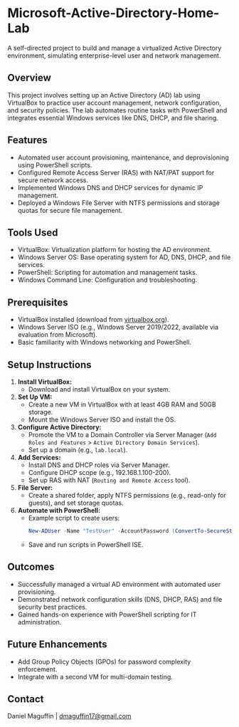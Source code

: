 # Microsoft-Active-Directory-Home-Lab
A self-directed project to build and manage a virtualized Active Directory environment, simulating enterprise-level user and network management.

## Overview
This project involves setting up an Active Directory (AD) lab using VirtualBox to practice user account management, network configuration, and security policies. The lab automates routine tasks with PowerShell and integrates essential Windows services like DNS, DHCP, and file sharing.

## Features
- Automated user account provisioning, maintenance, and deprovisioning using PowerShell scripts.
- Configured Remote Access Server (RAS) with NAT/PAT support for secure network access.
- Implemented Windows DNS and DHCP services for dynamic IP management.
- Deployed a Windows File Server with NTFS permissions and storage quotas for secure file management.

## Tools Used
- VirtualBox: Virtualization platform for hosting the AD environment.
- Windows Server OS: Base operating system for AD, DNS, DHCP, and file services.
- PowerShell: Scripting for automation and management tasks.
- Windows Command Line: Configuration and troubleshooting.

## Prerequisites
- VirtualBox installed (download from [virtualbox.org](https://www.virtualbox.org/)).
- Windows Server ISO (e.g., Windows Server 2019/2022, available via evaluation from Microsoft).
- Basic familiarity with Windows networking and PowerShell.

## Setup Instructions
1. **Install VirtualBox:**
   - Download and install VirtualBox on your system.
2. **Set Up VM:**
   - Create a new VM in VirtualBox with at least 4GB RAM and 50GB storage.
   - Mount the Windows Server ISO and install the OS.
3. **Configure Active Directory:**
   - Promote the VM to a Domain Controller via Server Manager (`Add Roles and Features` > `Active Directory Domain Services`).
   - Set up a domain (e.g., `lab.local`).
4. **Add Services:**
   - Install DNS and DHCP roles via Server Manager.
   - Configure DHCP scope (e.g., 192.168.1.100-200).
   - Set up RAS with NAT (`Routing and Remote Access` tool).
5. **File Server:**
   - Create a shared folder, apply NTFS permissions (e.g., read-only for guests), and set storage quotas.
6. **Automate with PowerShell:**
   - Example script to create users:
     ```powershell
     New-ADUser -Name "TestUser" -AccountPassword (ConvertTo-SecureString "P@ssw0rd123" -AsPlainText -Force) -Enabled $true
     ```
   - Save and run scripts in PowerShell ISE.

## Outcomes
- Successfully managed a virtual AD environment with automated user provisioning.
- Demonstrated network configuration skills (DNS, DHCP, RAS) and file security best practices.
- Gained hands-on experience with PowerShell scripting for IT administration.

## Future Enhancements
- Add Group Policy Objects (GPOs) for password complexity enforcement.
- Integrate with a second VM for multi-domain testing.

## Contact
Daniel Maguffin | dmaguffin17@gmail.com 
